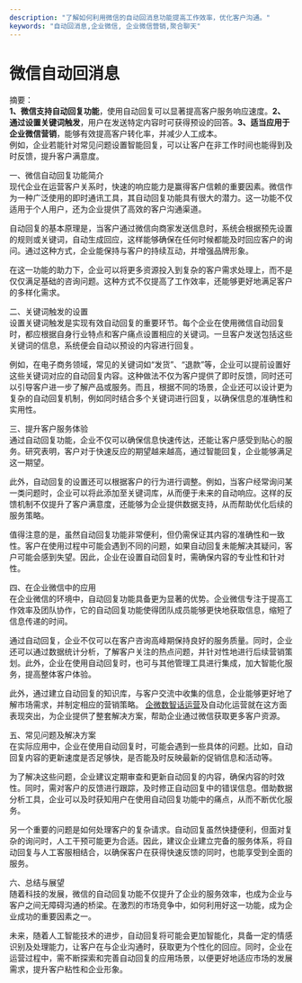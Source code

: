 ```yaml
---
description: "了解如何利用微信的自动回消息功能提高工作效率，优化客户沟通。"
keywords: "自动回消息,企业微信, 企业微信营销,聚合聊天"
---
```

# 微信自动回消息

摘要：  
**1、微信支持自动回复功能**，使用自动回复可以显著提高客户服务响应速度。**2、通过设置关键词触发**，用户在发送特定内容时可获得预设的回答。**3、适当应用于企业微信营销**，能够有效提高客户转化率，并减少人工成本。  
例如，企业若能针对常见问题设置智能回复，可以让客户在非工作时间也能得到及时反馈，提升客户满意度。

一、微信自动回复功能简介  
现代企业在运营客户关系时，快速的响应能力是赢得客户信赖的重要因素。微信作为一种广泛使用的即时通讯工具，其自动回复功能具有很大的潜力。这一功能不仅适用于个人用户，还为企业提供了高效的客户沟通渠道。

自动回复的基本原理是，当客户通过微信向商家发送信息时，系统会根据预先设置的规则或关键词，自动生成回应，这样能够确保在任何时候都能及时回应客户的询问。通过这种方式，企业能保持与客户的持续互动，并增强品牌形象。

在这一功能的助力下，企业可以将更多资源投入到复杂的客户需求处理上，而不是仅仅满足基础的咨询问题。这种方式不仅提高了工作效率，还能够更好地满足客户的多样化需求。

二、关键词触发的设置  
设置关键词触发是实现有效自动回复的重要环节。每个企业在使用微信自动回复时，都应根据自身行业特点和客户痛点设置相应的关键词。一旦客户发送包括这些关键词的信息，系统便会自动以预设的内容进行回复。

例如，在电子商务领域，常见的关键词如“发货”、“退款”等，企业可以提前设置好这些关键词对应的自动回复内容。这种做法不仅为客户提供了即时反馈，同时还可以引导客户进一步了解产品或服务。而且，根据不同的场景，企业还可以设计更为复杂的自动回复机制，例如同时结合多个关键词进行回复，以确保信息的准确性和实用性。

三、提升客户服务体验  
通过自动回复功能，企业不仅可以确保信息快速传达，还能让客户感受到贴心的服务。研究表明，客户对于快速反应的期望越来越高，通过智能回复，企业能够满足这一期望。

此外，自动回复的设置还可以根据客户的行为进行调整。例如，当客户经常询问某一类问题时，企业可以将此添加至关键词库，从而便于未来的自动响应。这样的反馈机制不仅提升了客户满意度，还能够为企业提供数据支持，从而帮助优化后续的服务策略。

值得注意的是，虽然自动回复功能非常便利，但仍需保证其内容的准确性和一致性。客户在使用过程中可能会遇到不同的问题，如果自动回复未能解决其疑问，客户可能会感到失望。因此，企业在设置自动回复时，需确保内容的专业性和针对性。

四、在企业微信中的应用  
在企业微信的环境中，自动回复功能具备更为显著的优势。企业微信专注于提高工作效率及团队协作，它的自动回复功能使得团队成员能够更快地获取信息，缩短了信息传递的时间。

通过自动回复，企业不仅可以在客户咨询高峰期保持良好的服务质量。同时，企业还可以通过数据统计分析，了解客户关注的热点问题，并针对性地进行后续营销策划。此外，企业在使用自动回复时，也可与其他管理工具进行集成，加大智能化服务，提高整体客户体验。

此外，通过建立自动回复的知识库，与客户交流中收集的信息，企业能够更好地了解市场需求，并制定相应的营销策略。 [企微数智话运营](https://www.qw.com)及自动化运营就在这方面表现突出，为企业提供了整套解决方案，帮助企业通过微信获取更多客户资源。

五、常见问题及解决方案  
在实际应用中，企业在使用自动回复时，可能会遇到一些具体的问题。比如，自动回复内容的更新速度是否足够快，是否能及时反映最新的促销信息和活动等。

为了解决这些问题，企业建议定期审查和更新自动回复的内容，确保内容的时效性。同时，需对客户的反馈进行跟踪，及时修正自动回复中的错误信息。借助数据分析工具，企业可以及时获知用户在使用自动回复功能中的痛点，从而不断优化服务。

另一个重要的问题是如何处理客户的复杂请求。自动回复虽然快捷便利，但面对复杂的询问时，人工干预可能更为合适。因此，建议企业建立完备的服务体系，将自动回复与人工客服相结合，以确保客户在获得快速反馈的同时，也能享受到全面的服务。

六、总结与展望  
随着科技的发展，微信的自动回复功能不仅提升了企业的服务效率，也成为企业与客户之间无障碍沟通的桥梁。在激烈的市场竞争中，如何利用好这一功能，成为企业成功的重要因素之一。

未来，随着人工智能技术的进步，自动回复将可能会更加智能化，具备一定的情感识别及处理能力，让客户在与企业沟通时，获取更为个性化的回应。同时，企业在运营过程中，需不断探索和完善自动回复的应用场景，以便更好地适应市场的发展需求，提升客户粘性和企业形象。
